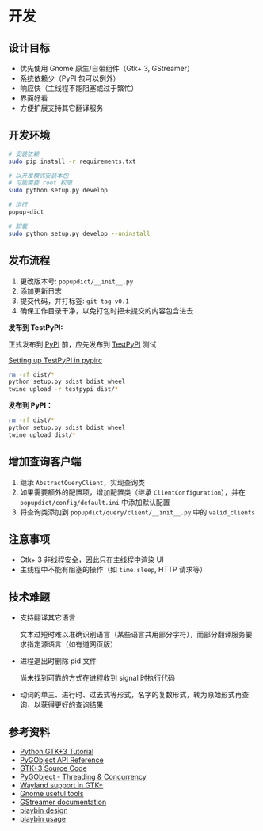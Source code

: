 # 开发

## 设计目标

* 优先使用 Gnome 原生/自带组件（Gtk+ 3, GStreamer）
* 系统依赖少（PyPI 包可以例外）
* 响应快（主线程不能阻塞或过于繁忙）
* 界面好看
* 方便扩展支持其它翻译服务

## 开发环境

```bash
# 安装依赖
sudo pip install -r requirements.txt

# 以开发模式安装本包
# 可能需要 root 权限
sudo python setup.py develop

# 运行
popup-dict

# 卸载
sudo python setup.py develop --uninstall
```

## 发布流程

1. 更改版本号: `popupdict/__init__.py`
2. 添加更新日志
3. 提交代码，并打标签: `git tag v0.1`
4. 确保工作目录干净，以免打包时把未提交的内容包含进去

__发布到 TestPyPI:__

正式发布到 [PyPI](https://pypi.org) 前，应先发布到 [TestPyPI](https://test.pypi.org/) 测试

[Setting up TestPyPI in pypirc](https://packaging.python.org/guides/using-testpypi/#setting-up-testpypi-in-pypirc)

```bash
rm -rf dist/*
python setup.py sdist bdist_wheel
twine upload -r testpypi dist/*
```

__发布到 PyPI：__

```bash
rm -rf dist/*
python setup.py sdist bdist_wheel
twine upload dist/*
```

## 增加查询客户端

1. 继承 `AbstractQueryClient`，实现查询类
2. 如果需要额外的配置项，增加配置类（继承 `ClientConfiguration`），并在 `popupdict/config/default.ini` 中添加默认配置
3. 将查询类添加到 `popupdict/query/client/__init__.py` 中的 `valid_clients`

## 注意事项

* Gtk+ 3 非线程安全，因此只在主线程中渲染 UI
* 主线程中不能有阻塞的操作（如 `time.sleep`, HTTP 请求等）

## 技术难题

* 支持翻译其它语言

  文本过短时难以准确识别语言（某些语言共用部分字符），而部分翻译服务要求指定源语言（如有道网页版）

* 进程退出时删除 pid 文件

  尚未找到可靠的方式在进程收到 signal 时执行代码

* 动词的单三、进行时、过去式等形式，名字的复数形式，转为原始形式再查询，以获得更好的查询结果

## 参考资料

* [Python GTK+3 Tutorial](https://python-gtk-3-tutorial.readthedocs.io/en/latest/)
* [PyGObject API Reference](https://lazka.github.io/pgi-docs/)
* [GTK+3 Source Code](https://github.com/GNOME/gtk/)
* [PyGObject - Threading & Concurrency](https://pygobject.readthedocs.io/en/latest/guide/threading.html)
* [Wayland support in GTK+](https://wiki.gnome.org/Initiatives/Wayland/GTK%2B)
* [Gnome useful tools](https://wiki.gnome.org/Newcomers/SolveProject#Other_useful_tools)
* [GStreamer documentation](https://gstreamer.freedesktop.org/documentation/)
* [playbin design](https://gstreamer.freedesktop.org/documentation/design/playbin.html)
* [playbin usage](https://gstreamer.freedesktop.org/documentation/tutorials/playback/playbin-usage.html)
